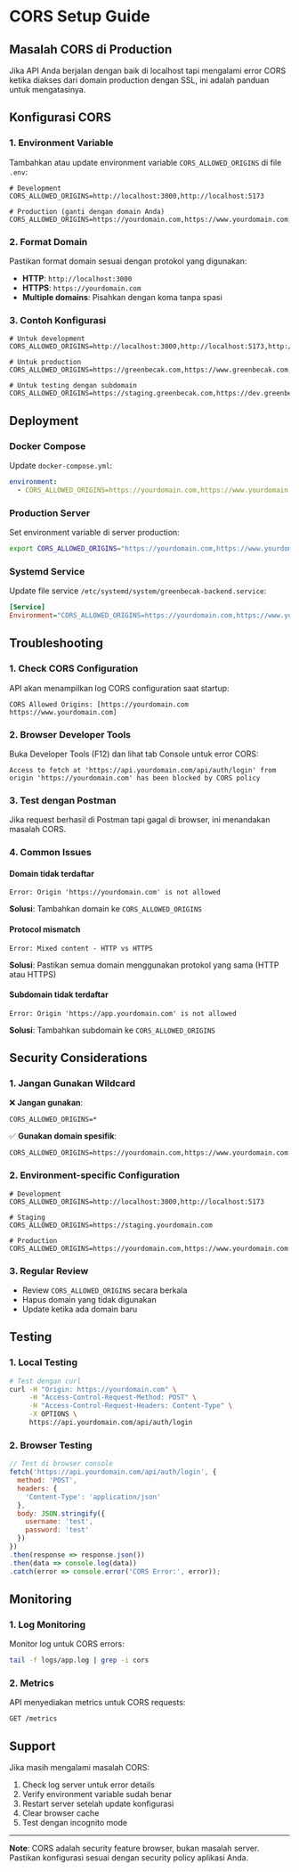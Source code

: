 # CORS Setup Guide

## Masalah CORS di Production

Jika API Anda berjalan dengan baik di localhost tapi mengalami error CORS ketika diakses dari domain production dengan SSL, ini adalah panduan untuk mengatasinya.

## Konfigurasi CORS

### 1. Environment Variable

Tambahkan atau update environment variable `CORS_ALLOWED_ORIGINS` di file `.env`:

```env
# Development
CORS_ALLOWED_ORIGINS=http://localhost:3000,http://localhost:5173

# Production (ganti dengan domain Anda)
CORS_ALLOWED_ORIGINS=https://yourdomain.com,https://www.yourdomain.com,https://app.yourdomain.com
```

### 2. Format Domain

Pastikan format domain sesuai dengan protokol yang digunakan:

- **HTTP**: `http://localhost:3000`
- **HTTPS**: `https://yourdomain.com`
- **Multiple domains**: Pisahkan dengan koma tanpa spasi

### 3. Contoh Konfigurasi

```env
# Untuk development
CORS_ALLOWED_ORIGINS=http://localhost:3000,http://localhost:5173,http://127.0.0.1:3000

# Untuk production
CORS_ALLOWED_ORIGINS=https://greenbecak.com,https://www.greenbecak.com,https://app.greenbecak.com

# Untuk testing dengan subdomain
CORS_ALLOWED_ORIGINS=https://staging.greenbecak.com,https://dev.greenbecak.com
```

## Deployment

### Docker Compose

Update `docker-compose.yml`:

```yaml
environment:
  - CORS_ALLOWED_ORIGINS=https://yourdomain.com,https://www.yourdomain.com
```

### Production Server

Set environment variable di server production:

```bash
export CORS_ALLOWED_ORIGINS="https://yourdomain.com,https://www.yourdomain.com"
```

### Systemd Service

Update file service `/etc/systemd/system/greenbecak-backend.service`:

```ini
[Service]
Environment="CORS_ALLOWED_ORIGINS=https://yourdomain.com,https://www.yourdomain.com"
```

## Troubleshooting

### 1. Check CORS Configuration

API akan menampilkan log CORS configuration saat startup:

```
CORS Allowed Origins: [https://yourdomain.com https://www.yourdomain.com]
```

### 2. Browser Developer Tools

Buka Developer Tools (F12) dan lihat tab Console untuk error CORS:

```
Access to fetch at 'https://api.yourdomain.com/api/auth/login' from origin 'https://yourdomain.com' has been blocked by CORS policy
```

### 3. Test dengan Postman

Jika request berhasil di Postman tapi gagal di browser, ini menandakan masalah CORS.

### 4. Common Issues

#### Domain tidak terdaftar
```
Error: Origin 'https://yourdomain.com' is not allowed
```
**Solusi**: Tambahkan domain ke `CORS_ALLOWED_ORIGINS`

#### Protocol mismatch
```
Error: Mixed content - HTTP vs HTTPS
```
**Solusi**: Pastikan semua domain menggunakan protokol yang sama (HTTP atau HTTPS)

#### Subdomain tidak terdaftar
```
Error: Origin 'https://app.yourdomain.com' is not allowed
```
**Solusi**: Tambahkan subdomain ke `CORS_ALLOWED_ORIGINS`

## Security Considerations

### 1. Jangan Gunakan Wildcard

❌ **Jangan gunakan**:
```env
CORS_ALLOWED_ORIGINS=*
```

✅ **Gunakan domain spesifik**:
```env
CORS_ALLOWED_ORIGINS=https://yourdomain.com,https://www.yourdomain.com
```

### 2. Environment-specific Configuration

```env
# Development
CORS_ALLOWED_ORIGINS=http://localhost:3000,http://localhost:5173

# Staging
CORS_ALLOWED_ORIGINS=https://staging.yourdomain.com

# Production
CORS_ALLOWED_ORIGINS=https://yourdomain.com,https://www.yourdomain.com
```

### 3. Regular Review

- Review `CORS_ALLOWED_ORIGINS` secara berkala
- Hapus domain yang tidak digunakan
- Update ketika ada domain baru

## Testing

### 1. Local Testing

```bash
# Test dengan curl
curl -H "Origin: https://yourdomain.com" \
     -H "Access-Control-Request-Method: POST" \
     -H "Access-Control-Request-Headers: Content-Type" \
     -X OPTIONS \
     https://api.yourdomain.com/api/auth/login
```

### 2. Browser Testing

```javascript
// Test di browser console
fetch('https://api.yourdomain.com/api/auth/login', {
  method: 'POST',
  headers: {
    'Content-Type': 'application/json'
  },
  body: JSON.stringify({
    username: 'test',
    password: 'test'
  })
})
.then(response => response.json())
.then(data => console.log(data))
.catch(error => console.error('CORS Error:', error));
```

## Monitoring

### 1. Log Monitoring

Monitor log untuk CORS errors:

```bash
tail -f logs/app.log | grep -i cors
```

### 2. Metrics

API menyediakan metrics untuk CORS requests:

```
GET /metrics
```

## Support

Jika masih mengalami masalah CORS:

1. Check log server untuk error details
2. Verify environment variable sudah benar
3. Restart server setelah update konfigurasi
4. Clear browser cache
5. Test dengan incognito mode

---

**Note**: CORS adalah security feature browser, bukan masalah server. Pastikan konfigurasi sesuai dengan security policy aplikasi Anda.
